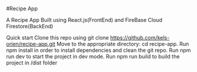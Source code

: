 #Recipe App

A Recipe App Built using React.js(FrontEnd) and FireBase Cloud Firestore(BackEnd)


Quick start
Clone this repo using git clone https://github.com/kels-orien/recipe-app.git
Move to the appropriate directory: cd recipe-app.
Run npm install in order to install dependencies and clean the git repo.
Run npm run dev to start the project in dev mode.
Run npm run build to build the project in /dist folder



